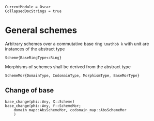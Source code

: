 ```@meta
CurrentModule = Oscar
CollapsedDocStrings = true
```

# General schemes

Arbitrary schemes over a commutative base ring ``\mathbb k`` with unit 
are instances of the abstract type
```@docs
Scheme{BaseRingType<:Ring}
```
Morphisms of schemes shall be derived from the abstract type
```@docs
SchemeMor{DomainType, CodomainType, MorphismType, BaseMorType}
```

## Change of base
```@docs
base_change(phi::Any, X::Scheme)
base_change(phi::Any, f::SchemeMor;
    domain_map::AbsSchemeMor, codomain_map::AbsSchemeMor
    )
```
   
